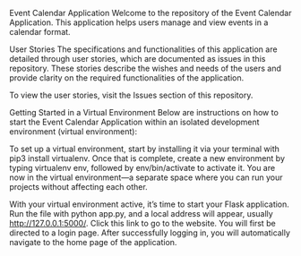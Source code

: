 Event Calendar Application
Welcome to the repository of the Event Calendar Application. This application helps users manage and view events in a calendar format.

User Stories
The specifications and functionalities of this application are detailed through user stories, which are documented as issues in this repository. These stories describe the wishes and needs of the users and provide clarity on the required functionalities of the application.

To view the user stories, visit the Issues section of this repository.

Getting Started in a Virtual Environment
Below are instructions on how to start the Event Calendar Application within an isolated development environment (virtual environment):

To set up a virtual environment, start by installing it via your terminal with pip3 install virtualenv. Once that is complete, create a new environment by typing virtualenv env, followed by env/bin/activate to activate it. You are now in the virtual environment—a separate space where you can run your projects without affecting each other.

With your virtual environment active, it’s time to start your Flask application. Run the file with python app.py, and a local address will appear, usually http://127.0.0.1:5000/. Click this link to go to the website. You will first be directed to a login page. After successfully logging in, you will automatically navigate to the home page of the application.
